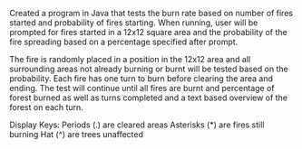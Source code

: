 Created a program in Java that tests the burn rate based on number of fires started and probability of fires starting. When running, user will be prompted for fires started in a 12x12 square area and the probability of the fire spreading based on a percentage specified after prompt.

The fire is randomly placed in a position in the 12x12 area and all surrounding areas not already burning or burnt will be tested based on the probability. Each fire has one turn to burn before clearing the area and ending. The test will continue until all fires are burnt and percentage of forest burned as well as turns completed and a text based overview of the forest on each turn.

Display Keys: 
Periods (.) are cleared areas 
Asterisks (*) are fires still burning 
Hat (^) are trees unaffected
